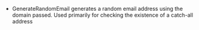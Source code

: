 - GenerateRandomEmail generates a random email address using the domain passed. Used primarily for checking the existence of a catch-all address
